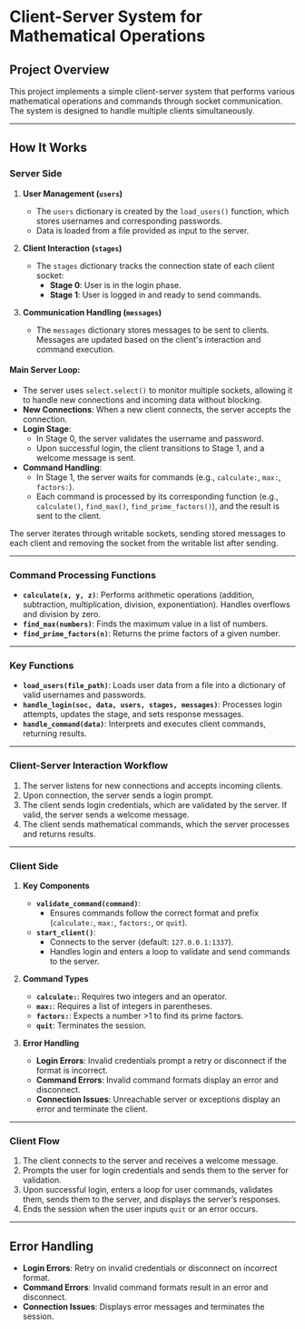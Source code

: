 # Client-Server System for Mathematical Operations

## Project Overview
This project implements a simple client-server system that performs various mathematical operations and commands through socket communication. The system is designed to handle multiple clients simultaneously.

---

## How It Works

### Server Side

1. **User Management (`users`)**  
   - The `users` dictionary is created by the `load_users()` function, which stores usernames and corresponding passwords.  
   - Data is loaded from a file provided as input to the server.

2. **Client Interaction (`stages`)**  
   - The `stages` dictionary tracks the connection state of each client socket:
     - **Stage 0**: User is in the login phase.
     - **Stage 1**: User is logged in and ready to send commands.

3. **Communication Handling (`messages`)**  
   - The `messages` dictionary stores messages to be sent to clients. Messages are updated based on the client's interaction and command execution.

#### Main Server Loop:
- The server uses `select.select()` to monitor multiple sockets, allowing it to handle new connections and incoming data without blocking.
- **New Connections**: When a new client connects, the server accepts the connection.  
- **Login Stage**:  
  - In Stage 0, the server validates the username and password.  
  - Upon successful login, the client transitions to Stage 1, and a welcome message is sent.  
- **Command Handling**:  
  - In Stage 1, the server waits for commands (e.g., `calculate:`, `max:`, `factors:`).  
  - Each command is processed by its corresponding function (e.g., `calculate()`, `find_max()`, `find_prime_factors()`), and the result is sent to the client.  

The server iterates through writable sockets, sending stored messages to each client and removing the socket from the writable list after sending.

---

### Command Processing Functions
- **`calculate(x, y, z)`**: Performs arithmetic operations (addition, subtraction, multiplication, division, exponentiation). Handles overflows and division by zero.  
- **`find_max(numbers)`**: Finds the maximum value in a list of numbers.  
- **`find_prime_factors(n)`**: Returns the prime factors of a given number.

---

### Key Functions
- **`load_users(file_path)`**: Loads user data from a file into a dictionary of valid usernames and passwords.  
- **`handle_login(soc, data, users, stages, messages)`**: Processes login attempts, updates the stage, and sets response messages.  
- **`handle_command(data)`**: Interprets and executes client commands, returning results.

---

### Client-Server Interaction Workflow
1. The server listens for new connections and accepts incoming clients.  
2. Upon connection, the server sends a login prompt.  
3. The client sends login credentials, which are validated by the server. If valid, the server sends a welcome message.  
4. The client sends mathematical commands, which the server processes and returns results.  

---

### Client Side

1. **Key Components**  
   - **`validate_command(command)`**:  
     - Ensures commands follow the correct format and prefix (`calculate:`, `max:`, `factors:`, or `quit`).  
   - **`start_client()`**:  
     - Connects to the server (default: `127.0.0.1:1337`).  
     - Handles login and enters a loop to validate and send commands to the server.  

2. **Command Types**  
   - **`calculate:`**: Requires two integers and an operator.  
   - **`max:`**: Requires a list of integers in parentheses.  
   - **`factors:`**: Expects a number >1 to find its prime factors.  
   - **`quit`**: Terminates the session.  

3. **Error Handling**  
   - **Login Errors**: Invalid credentials prompt a retry or disconnect if the format is incorrect.  
   - **Command Errors**: Invalid command formats display an error and disconnect.  
   - **Connection Issues**: Unreachable server or exceptions display an error and terminate the client.  

---

### Client Flow
1. The client connects to the server and receives a welcome message.  
2. Prompts the user for login credentials and sends them to the server for validation.  
3. Upon successful login, enters a loop for user commands, validates them, sends them to the server, and displays the server’s responses.  
4. Ends the session when the user inputs `quit` or an error occurs.  

---

## Error Handling
- **Login Errors**: Retry on invalid credentials or disconnect on incorrect format.  
- **Command Errors**: Invalid command formats result in an error and disconnect.  
- **Connection Issues**: Displays error messages and terminates the session.
